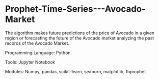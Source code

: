 # Prophet-Time-Series---Avocado-Market

The algorithm makes future predictions of the price of Avocado in a given region or forecasting the future of the Avocado market analyzing the past records of the Avocado Market.

Programming Language: Python

Tools: Jupyter Notebook

Modules: Numpy, pandas, scikit-learn, seaborn, matplotlib, fbprophet
